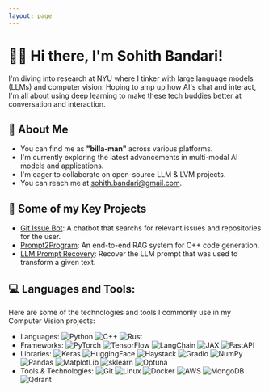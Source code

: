 ```yaml
---
layout: page
---
```


<h1>🙋‍♂️ Hi there, I'm Sohith Bandari!</h1>
<p>I'm diving into research at NYU where I tinker with large language models (LLMs) and computer vision. Hoping to amp up how AI's chat and interact, I'm all about using deep learning to make these tech buddies better at conversation and interaction.</p>

<h2>💫 About Me</h2>
<ul>
  <li>You can find me as <strong>"billa-man"</strong> across various platforms. </li>
  <li>I'm currently exploring the latest advancements in multi-modal AI models and applications.</li>
  <li>I'm eager to collaborate on open-source LLM & LVM projects.</li>
  <li>You can reach me at <a href="mailto:sohith.bandari@gmail.com">sohith.bandari@gmail.com</a>.</li>
</ul>

<h2>🤖 Some of my Key Projects</h2>
<ul>
  <li><a href="https://github.com/Billa-Man/git-issue-bot">Git Issue Bot</a>: A chatbot that searchs for relevant issues and repositories for the user.</li>
  <li><a href="https://github.com/Billa-Man/prompt2program">Prompt2Program</a>: An end-to-end RAG system for C++ code generation.</li>
  <li><a href="https://www.kaggle.com/code/sohithbandari/llama-3-2-3b-llm-prompt-recovery">LLM Prompt Recovery</a>: Recover the LLM prompt that was used to transform a given text.</li>
</ul>

<h2> 💻 Languages and Tools: </h2>

<p>Here are some of the technologies and tools I commonly use in my Computer Vision projects:</p>
<ul>
  <li>Languages: <img src="https://img.shields.io/badge/Python-3776AB?style=flat&logo=python&logoColor=white" alt="Python"> <img src="https://img.shields.io/badge/C++-00599C?style=flat&logo=c%2B%2B&logoColor=white" alt="C++"> <img src="https://img.shields.io/badge/Rust-000000?style=flat&logo=rust&logoColor=white" alt="Rust"></li>
  <li>Frameworks: <img src="https://img.shields.io/badge/PyTorch-EE4C2C?style=flat&logo=pytorch&logoColor=white" alt="PyTorch"> <img src="https://img.shields.io/badge/TensorFlow-FF6F00?style=flat&logo=tensorflow&logoColor=white" alt="TensorFlow"> <img src="https://img.shields.io/badge/LangChain-121212?style=flat&logo=chainlink&logoColor=white" alt="LangChain"> <img src="https://img.shields.io/badge/JAX-FF6F00?style=flat&logo=jax&logoColor=white" alt="JAX"> <img src="https://img.shields.io/badge/FastAPI-009688?style=flat&logo=fastapi&logoColor=white" alt="FastAPI"></li>
  <li>Libraries: <img src="https://img.shields.io/badge/Keras-D00000?style=flat&logo=keras&logoColor=white" alt="Keras"> <img src="https://img.shields.io/badge/Hugging%20Face-FFD21E?style=flat&logo=huggingface&logoColor=black" alt="HuggingFace"> <img src="https://img.shields.io/badge/Haystack-0081CB?style=flat&logo=haystack&logoColor=white" alt="Haystack"> <img src="https://img.shields.io/badge/Gradio-F1C40F?style=flat&logo=gradio&logoColor=black" alt="Gradio"> <img src="https://img.shields.io/badge/NumPy-013243?style=flat&logo=numpy&logoColor=white" alt="NumPy"> <img src="https://img.shields.io/badge/Pandas-150458?style=flat&logo=pandas&logoColor=white" alt="Pandas"> <img src="https://img.shields.io/badge/Matplotlib-11557C?style=flat&logo=matplotlib&logoColor=white" alt="MatplotLib"> <img src="https://img.shields.io/badge/scikit--learn-F7931E?style=flat&logo=scikit-learn&logoColor=white" alt="sklearn"> <img src="https://img.shields.io/badge/Optuna-0095D5?style=flat&logo=optuna&logoColor=white" alt="Optuna"></li>
  <li>Tools & Technologies: <img src="https://img.shields.io/badge/Git-F05032?style=flat&logo=git&logoColor=white" alt="Git"> <img src="https://img.shields.io/badge/Linux-FCC624?style=flat&logo=linux&logoColor=black" alt="Linux"> <img src="https://img.shields.io/badge/Docker-2496ED?style=flat&logo=docker&logoColor=white" alt="Docker"> <img src="https://img.shields.io/badge/AWS-232F3E?style=flat&logo=amazon-aws&logoColor=white" alt="AWS"> <img src="https://img.shields.io/badge/MongoDB-47A248?style=flat&logo=mongodb&logoColor=white" alt="MongoDB"> <img src="https://img.shields.io/badge/Qdrant-FF4F64.svg?style=flat&logo=qdrant&logoColor=white" alt="Qdrant"></li>
</ul>


<!-- GitHub Stats -->

<!-- <div class="stats-container">
  <div class="stats-item">
    <p><strong>Top Languages:</strong></p>
    <img src='https://github-readme-stats.vercel.app/api/top-langs/?username=Billa-Man&hide_progress=true&theme=tokyonight' alt='Top Languages'/>
  </div>
  <div class="stats-item">
    <p><strong>GitHub stats:</strong></p>
    <img src='https://github-readme-stats.vercel.app/api?username=Billa-Man&hide=contribs&theme=tokyonight&show_icons=True' alt='github_stats'/>
  </div>
</div> -->